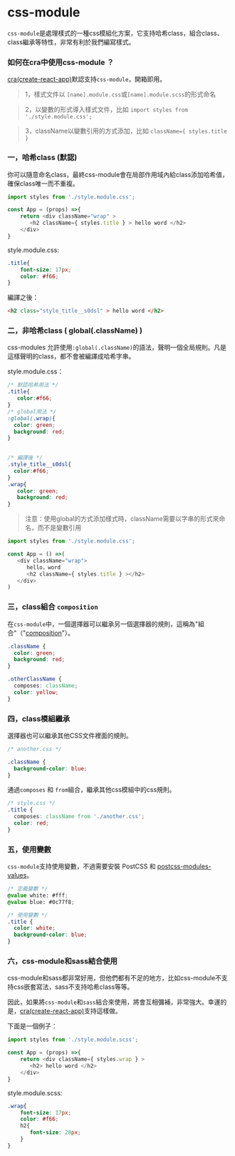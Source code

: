 # css-module
`css-module`是處理樣式的一種css模組化方案，它支持哈希class，組合class、class繼承等特性，非常有利於我們編寫樣式。  
### 如何在cra中使用css-module ？  
[cra(create-react-app)](https://facebook.github.io/create-react-app/docs/getting-started)默認支持`css-module`，開箱即用。   

> 1，樣式文件以 `[name].module.css`或`[name].module.scss`的形式命名 

> 2，以變數的形式導入樣式文件，比如 `import styles from './style.module.css'; `  
  
> 3，className以變數引用的方式添加，比如 `className={ styles.title }`  

### 一，哈希class (默認) 
你可以隨意命名class，最終css-module會在局部作用域內給class添加哈希值，確保class唯一而不重複。  
```js
import styles from './style.module.css';  

const App = (props) =>{
    return <div className="wrap" >
       <h2 className={ styles.title } > hello word </h2>
    </div>
}
```
style.module.css:
```css
.title{
    font-size: 17px;
    color: #f66;
}
```
編譯之後：
```html
<h2 class="style_title__s0dsl" > hello word </h2>
```

### 二，非哈希class ( global(.className) ) 
css-modules 允許使用`:global(.className)`的語法，聲明一個全局規則。凡是這樣聲明的class，都不會被編譯成哈希字串。  

style.module.css：
```css  
/* 默認哈希用法 */  
.title{
   color:#f66;
}  
/* global用法 */
:global(.wrap){
  color: green;
  background: red;
}
    

/* 編譯後 */
.style_title__s0dsl{
  color:#f66;
}
.wrap{
   color: green;
   background: red;
}
```
> 注意：使用global的方式添加樣式時，className需要以字串的形式來命名，而不是變數引用  

```js  
import styles from './style.module.css';  

const App = () =>(
   <div className="wrap">
      hello，word
      <h2 className={ styles.title } ></h2>
   </div>
)
```

### 三，class組合 `composition`   

在`css-module`中，一個選擇器可以繼承另一個選擇器的規則，這稱為"組合"（"[composition](https://github.com/css-modules/css-modules#composition)"）。

```css
.className {
  color: green;
  background: red;
}

.otherClassName {
  composes: className;
  color: yellow;
}
```

### 四，class模組繼承  
選擇器也可以繼承其他CSS文件裡面的規則。
```css
/* another.css */  

.className {
  background-color: blue;
}
```  
通過`composes` 和 `from`組合，繼承其他css模組中的css規則。
```css 
/* style.css */
.title {
  composes: className from './another.css';
  color: red;
}

```

### 五，使用變數  
`css-module`支持使用變數，不過需要安裝 PostCSS 和 [postcss-modules-values](https://github.com/css-modules/postcss-modules-values)。
```css
/* 定義變數 */
@value white: #fff;
@value blue: #0c77f8;

/* 使用變數 */
.title {
  color: white;
  background-color: blue;
}
```  

### 六，css-module和sass結合使用  

css-module和sass都非常好用，但他們都有不足的地方，比如css-module不支持css嵌套寫法，sass不支持哈希class等等。  

因此，如果將`css-module`和`sass`結合來使用，將會互相彌補，非常強大。幸運的是，[cra(create-react-app)](https://facebook.github.io/create-react-app/docs/getting-started)支持這樣做。    

下面是一個例子：
```js
import styles from './style.module.scss';  

const App = (props) =>{
    return <div className={ styles.wrap } >
       <h2> hello word </h2>
    </div>
}
```
style.module.scss:
```css
.wrap{
    font-size: 17px;
    color: #f66;
    h2{
       font-size: 28px;
    }
}
```
